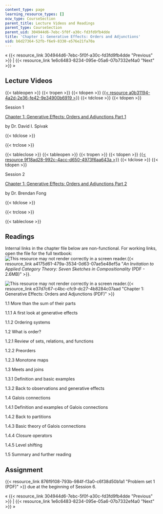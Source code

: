 ```yaml
---
content_type: page
learning_resource_types: []
ocw_type: CourseSection
parent_title: Lecture Videos and Readings
parent_type: CourseSection
parent_uid: 304944d6-7ebc-5f0f-a30c-fd3fd9fb4dde
title: 'Chapter 1: Generative Effects: Orders and Adjunctions'
uid: b6d27364-52fb-f6e9-8330-e576e21fa70a
---
```


« {{< resource_link 304944d6-7ebc-5f0f-a30c-fd3fd9fb4dde "Previous" >}} | {{< resource_link 1e6c6483-8234-095e-05a6-07b7332ef4a0 "Next" >}} » 

Lecture Videos
--------------

{{< tableopen >}}
{{< tropen >}}
{{< tdopen >}}
[{{< resource a0b31194-4a2d-2e36-fe42-9e34900b6919 >}}](https://www.youtube.com/watch?v=UusLtx9fIjs&t=525s&index=2&list=PLhgq-BqyZ7i5lOqOqqRiS0U5SwTmPpHQ5)
{{< tdclose >}}
{{< tdopen >}}


Session 1

[Chapter 1: Generative Effects: Orders and Adjunctions Part 1](https://www.youtube.com/watch?v=UusLtx9fIjs&t=525s&index=2&list=PLhgq-BqyZ7i5lOqOqqRiS0U5SwTmPpHQ5)

by Dr. David I. Spivak


{{< tdclose >}}

{{< trclose >}}

{{< tableclose >}}
{{< tableopen >}}
{{< tropen >}}
{{< tdopen >}}
[{{< resource 9f18ad28-992c-4acc-d650-4973f6aa643a >}}](https://www.youtube.com/watch?v=2BYl7NgHjvc&index=2&list=PLhgq-BqyZ7i5lOqOqqRiS0U5SwTmPpHQ5)
{{< tdclose >}}
{{< tdopen >}}


Session 2

[Chapter 1: Generative Effects: Orders and Adjunctions Part 2](https://www.youtube.com/watch?v=2BYl7NgHjvc&index=2&list=PLhgq-BqyZ7i5lOqOqqRiS0U5SwTmPpHQ5)

by Dr. Brendan Fong


{{< tdclose >}}

{{< trclose >}}

{{< tableclose >}}

Readings
--------

Internal links in the chapter file below are non-functional. For working links, open the file for the full textbook: ![This resource may not render correctly in a screen reader.](/images/inacessible.gif){{< resource_link a4175d61-479a-3534-0d63-07ae5e48ef5a "_An Invitation to Applied Category Theory: Seven Sketches in Compositionality_ (PDF - 2.6MB)" >}}.

![This resource may not render correctly in a screen reader.](/images/inacessible.gif){{< resource_link e37d7c67-c4bc-cfc9-dc27-4b8284c07aad "Chapter 1: Generative Effects: Orders and Adjunctions (PDF)" >}}

1.1 More than the sum of their parts

1.1.1 A first look at generative effects

1.1.2 Ordering systems

1.2 What is order?

1.2.1 Review of sets, relations, and functions

1.2.2 Preorders

1.2.3 Monotone maps

1.3 Meets and joins

1.3.1 Definition and basic examples

1.3.2 Back to observations and generative effects

1.4 Galois connections

1.4.1 Definition and examples of Galois connections

1.4.2 Back to partitions

1.4.3 Basic theory of Galois connections

1.4.4 Closure operators

1.4.5 Level shifting

1.5 Summary and further reading

Assignment
----------

{{< resource_link 876f9108-793b-984f-f3a0-c6f38d50b1a1 "Problem set 1 (PDF)" >}} due at the beginning of Session 6.

« {{< resource_link 304944d6-7ebc-5f0f-a30c-fd3fd9fb4dde "Previous" >}} | {{< resource_link 1e6c6483-8234-095e-05a6-07b7332ef4a0 "Next" >}} »